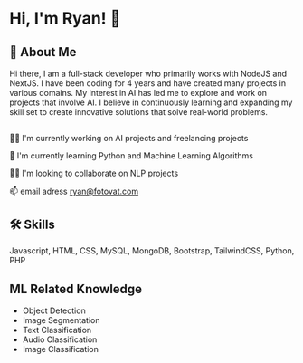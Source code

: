 
# Hi, I'm Ryan! 👋


## 🚀 About Me
Hi there, I am a full-stack developer who primarily works with NodeJS and NextJS. I have been coding for 4 years and have created many projects in various domains. My interest in AI has led me to explore and work on projects that involve AI. I believe in continuously learning and expanding my skill set to create innovative solutions that solve real-world problems.






## 
👩‍💻 I'm currently working on AI projects and freelancing projects

🧠 I'm currently learning Python and Machine Learning Algorithms

👯‍♀️ I'm looking to collaborate on NLP projects

📫 email adress ryan@fotovat.com



## 🛠 Skills
Javascript, HTML, CSS, MySQL, MongoDB, Bootstrap, TailwindCSS, Python, PHP
## ML Related Knowledge
- Object Detection
- Image Segmentation
- Text Classification
- Audio Classification
- Image Classification 



